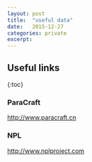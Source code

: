 ```yaml
---
layout: post
title:  "useful data"
date:   2015-12-27
categories: private
excerpt: 
---
```


## Useful links 
{:toc}

### ParaCraft
http://www.paracraft.cn

### NPL

http://www.nplproject.com

